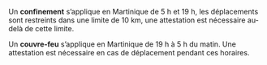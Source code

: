 <div class="conseil conseil-jaune">

Un **confinement** s’applique en Martinique de 5 h et 19 h, les déplacements sont restreints dans une limite de 10 km, une attestation est nécessaire au-delà de cette limite.

Un **couvre-feu** s’applique en Martinique de 19 h à 5 h du matin. Une attestation est nécessaire en cas de déplacement pendant ces horaires.

</div>
